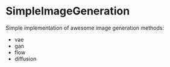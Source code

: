 # SimpleImageGeneration

Simple implementation of awesome image generation methods:

- vae
- gan
- flow
- diffusion

